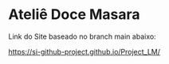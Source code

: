 # Ateliê Doce Masara
Link do Site baseado no branch main abaixo:

https://si-github-project.github.io/Project_LM/
